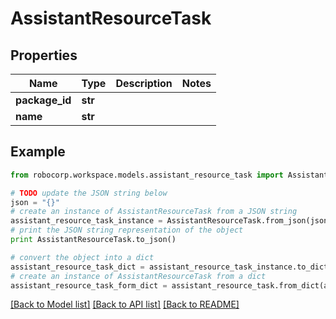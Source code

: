 # AssistantResourceTask


## Properties
Name | Type | Description | Notes
------------ | ------------- | ------------- | -------------
**package_id** | **str** |  | 
**name** | **str** |  | 

## Example

```python
from robocorp.workspace.models.assistant_resource_task import AssistantResourceTask

# TODO update the JSON string below
json = "{}"
# create an instance of AssistantResourceTask from a JSON string
assistant_resource_task_instance = AssistantResourceTask.from_json(json)
# print the JSON string representation of the object
print AssistantResourceTask.to_json()

# convert the object into a dict
assistant_resource_task_dict = assistant_resource_task_instance.to_dict()
# create an instance of AssistantResourceTask from a dict
assistant_resource_task_form_dict = assistant_resource_task.from_dict(assistant_resource_task_dict)
```
[[Back to Model list]](../README.md#documentation-for-models) [[Back to API list]](../README.md#documentation-for-api-endpoints) [[Back to README]](../README.md)


